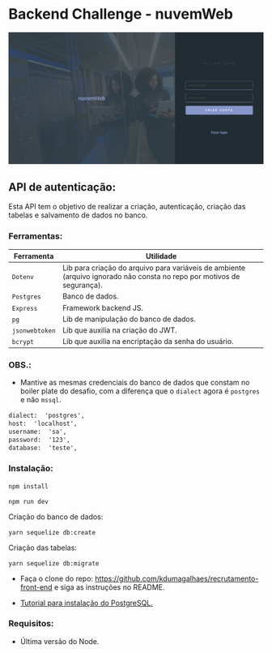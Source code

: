   

# Backend Challenge - nuvemWeb

![](screencapture-localhost-3000-register-2020-10-17-19_06_43.png)

## API de autenticação:

Esta API tem o objetivo de realizar a criação, autenticação, criação das tabelas e salvamento de dados no banco.

### Ferramentas:

| Ferramenta | Utilidade |
|---|---|
| `Dotenv` | Lib para criação do arquivo para variáveis de ambiente (arquivo ignorado não consta no repo por motivos de segurança). |
| `Postgres` | Banco de dados. |
| `Express` |Framework backend JS. |
| `pg` |Lib de manipulação do banco de dados. |
| `jsonwebtoken` | Lib que auxilia na criação do JWT. |
| `bcrypt` | Lib que auxilia na encriptação da senha do usuário. |

### OBS.:
- Mantive as mesmas credenciais do banco de dados que constam no boiler plate do desafio, com a diferença que o `dialect` agora é `postgres` e não `mssql`.
````
dialect:  'postgres',
host:  'localhost',
username:  'sa',
password:  '123',
database:  'teste',
````
### Instalação:
```
npm install
```
```
npm run dev
```
Criação do banco de dados:
````
yarn sequelize db:create
````
Criação das tabelas:
````
yarn sequelize db:migrate
````
- Faça o clone do repo: https://github.com/kdumagalhaes/recrutamento-front-end e siga as instruções no README.

- [Tutorial para instalação do PostgreSQL.](https://www.youtube.com/watch?v=fZQI7nBu32M)

### Requisitos:
- Última versão do Node.
